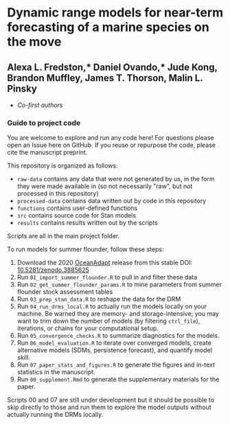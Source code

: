 # Dynamic range models for near-term forecasting of a marine species on the move

## Alexa L. Fredston,* Daniel Ovando,* Jude Kong, Brandon Muffley, James T. Thorson, Malin L. Pinsky

* *Co-first authors*
  
### Guide to project code

You are welcome to explore and run any code here! For questions please open an Issue here on GitHub. If you reuse or repurpose the code, please cite the manuscript preprint. 

This repository is organized as follows:

- `raw-data` contains any data that were not generated by us, in the form they were made available in (so not necessarily "raw", but not processed in this repository)
- `processed-data` contains data written out by code in this repository
- `functions` contains user-defined functions
- `src` contains source code for Stan models
- `results` contains results written out by the scripts 

Scripts are all in the main project folder. 

To run models for summer flounder, follow these steps:

1. Download the 2020 [OceanAdapt](oceanadapt.rutgers.edu) release from this stable DOI: [10.5281/zenodo.3885625](https://zenodo.org/record/3885625)
1. Run `01_import_summer_flounder.R` to pull in and filter these data
1. Run `02_get_summer_flounder_params.R` to mine parameters from summer flounder stock assessment tables 
1. Run `03_prep_stan_data.R` to reshape the data for the DRM
1. Run `04_run_drms_local.R` to actually run the models locally on your machine. Be warned they are memory- and storage-intensive; you may want to trim down the number of models (by filtering `ctrl_file`), iterations, or chains for your computational setup.
1. Run `05_convergence_checks.R` to summarize diagnostics for the models.
1. Run `06_model_evaluation.R` to iterate over converged models, create alternative models (SDMs, persistence forecast), and quantify model skill.
1. Run `07_paper_stats_and_figures.R` to generate the figures and in-text statistics in the manuscript.
1. Run `00_supplement.Rmd` to generate the supplementary materials for the paper.

Scripts 00 and 07 are still under development but it should be possible to skip directly to those and run them to explore the model outputs without actually running the DRMs locally. 
